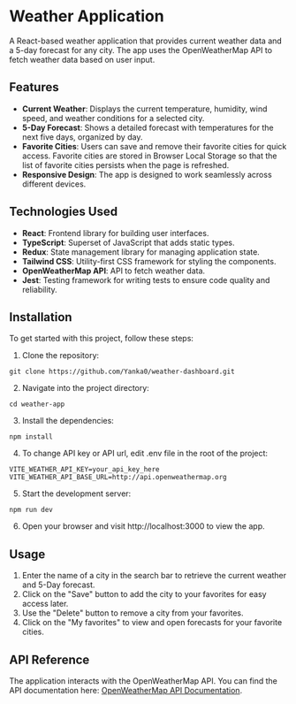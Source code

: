 # Weather Application

A React-based weather application that provides current weather data and a 5-day forecast for any city. The app uses the OpenWeatherMap API to fetch weather data based on user input.

## Features

- **Current Weather**: Displays the current temperature, humidity, wind speed, and weather conditions for a selected city.
- **5-Day Forecast**: Shows a detailed forecast with temperatures for the next five days, organized by day.
- **Favorite Cities**: Users can save and remove their favorite cities for quick access. Favorite cities are stored in Browser Local Storage so that the list of favorite cities persists when the page is refreshed.
- **Responsive Design**: The app is designed to work seamlessly across different devices.

## Technologies Used

- **React**: Frontend library for building user interfaces.
- **TypeScript**: Superset of JavaScript that adds static types.
- **Redux**: State management library for managing application state.
- **Tailwind CSS**: Utility-first CSS framework for styling the components.
- **OpenWeatherMap API**: API to fetch weather data.
- **Jest**: Testing framework for writing tests to ensure code quality and reliability.

## Installation

To get started with this project, follow these steps:

1. Clone the repository:

 ```
 git clone https://github.com/Yanka0/weather-dashboard.git
 ```
2. Navigate into the project directory:

 ```
 cd weather-app
 ```
3. Install the dependencies:

 ```
 npm install
 ```
4. To change API key or API url, edit .env file in the root of the project:

 ```
 VITE_WEATHER_API_KEY=your_api_key_here
 VITE_WEATHER_API_BASE_URL=http://api.openweathermap.org
 ```
5. Start the development server:

 ```
 npm run dev
 ```
6. Open your browser and visit http://localhost:3000 to view the app.

## Usage
1. Enter the name of a city in the search bar to retrieve the current weather and 5-Day forecast.
2. Click on the "Save" button to add the city to your favorites for easy access later.
3. Use the "Delete" button to remove a city from your favorites.
4. Click on the "My favorites" to view and open forecasts for your favorite cities. 

## API Reference
The application interacts with the OpenWeatherMap API. You can find the API documentation here: [OpenWeatherMap API Documentation](https://openweathermap.org/api/geocoding-api).